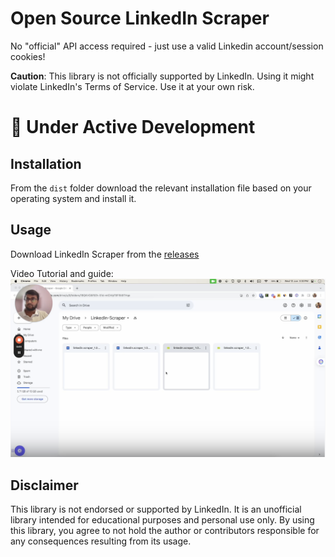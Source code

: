 # Open Source LinkedIn Scraper

No "official" API access required - just use a valid Linkedin account/session cookies!

**Caution**: This library is not officially supported by LinkedIn. Using it might violate LinkedIn's Terms of Service. Use it at your own risk.

# :construction: Under Active Development

## Installation

From the `dist` folder download the relevant installation file based on your operating system and install it.

## Usage

Download LinkedIn Scraper from the [releases](https://github.com/devildani/LinkedIn-Scraper/releases)

Video Tutorial and guide:
[![Watch the video](resources/thumbnail.png)](https://www.youtube.com/watch?v=oYSHsxLMCI8)


## Disclaimer

This library is not endorsed or supported by LinkedIn. It is an unofficial library intended for educational purposes and personal use only. By using this library, you agree to not hold the author or contributors responsible for any consequences resulting from its usage.


